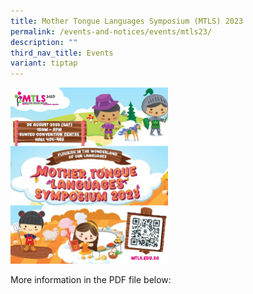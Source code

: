 ```yaml
---
title: Mother Tongue Languages Symposium (MTLS) 2023
permalink: /events-and-notices/events/mtls23/
description: ""
third_nav_title: Events
variant: tiptap
---
```

<div class="isomer-image-wrapper"><img style="width: 50%;" height="auto" width="100%" alt="" src="/images/HOME/mtls23.jpg"></div><p>More information in the PDF file below:</p>